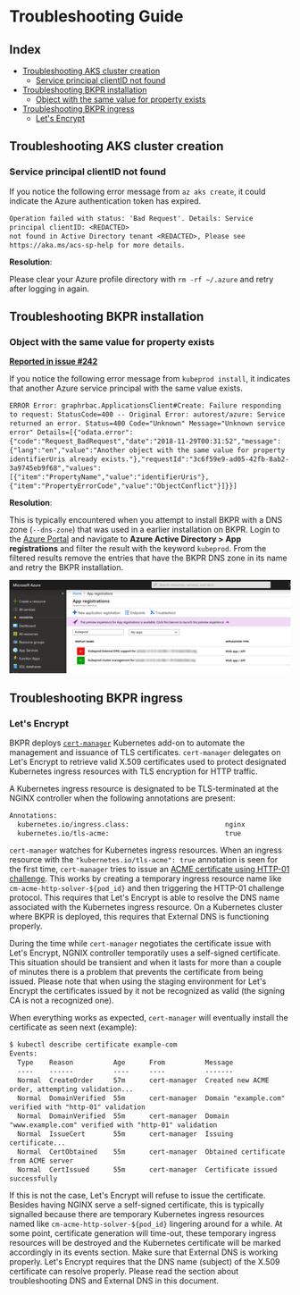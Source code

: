 # Troubleshooting Guide

## Index

- [Troubleshooting AKS cluster creation](#troubleshooting-aks-cluster-creation)
    + [Service principal clientID not found](#service-principal-clientid-not-found)
- [Troubleshooting BKPR installation](#troubleshooting-bkpr-installation)
    + [Object with the same value for property exists](#object-with-the-same-value-for-property-exists)
- [Troubleshooting BKPR ingress](#troubleshooting-bkpr-ingress)
    + [Let's Encrypt](#lets-encrypt)

## Troubleshooting AKS cluster creation

### Service principal clientID not found

If you notice the following error message from `az aks create`, it could indicate the Azure authentication token has expired.

```
Operation failed with status: 'Bad Request'. Details: Service principal clientID: <REDACTED>
not found in Active Directory tenant <REDACTED>, Please see https://aka.ms/acs-sp-help for more details.
```

__Resolution__:

Please clear your Azure profile directory with `rm -rf ~/.azure` and retry after logging in again.

## Troubleshooting BKPR installation

### Object with the same value for property exists

__[Reported in issue #242](https://github.com/bitnami/kube-prod-runtime/issues/242)__

If you notice the following error message from `kubeprod install`, it indicates that another Azure service principal with the same value exists.

```
ERROR Error: graphrbac.ApplicationsClient#Create: Failure responding to request: StatusCode=400 -- Original Error: autorest/azure: Service returned an error. Status=400 Code="Unknown" Message="Unknown service error" Details=[{"odata.error":{"code":"Request_BadRequest","date":"2018-11-29T00:31:52","message":{"lang":"en","value":"Another object with the same value for property identifierUris already exists."},"requestId":"3c6f59e9-ad05-42fb-8ab2-3a9745eb9f68","values":[{"item":"PropertyName","value":"identifierUris"},{"item":"PropertyErrorCode","value":"ObjectConflict"}]}}]
```

__Resolution__:

This is typically encountered when you attempt to install BKPR with a DNS zone (`--dns-zone`) that was used in a earlier installation on BKPR. Login to the [Azure Portal](https://portal.azure.com) and navigate to __Azure Active Directory > App registrations__ and filter the result with the keyword `kubeprod`. From the filtered results remove the entries that have the BKPR DNS zone in its name and retry the BKPR installation.

![Azure SP Conflict](images/azure-sp-conflict.png)

## Troubleshooting BKPR ingress

### Let's Encrypt

BKPR deploys [`cert-manager`](#components.md/cert-manager) Kubernetes add-on to automate the management and issuance of TLS certificates. `cert-manager` delegates on Let's Encrypt to retrieve valid X.509 certificates used to protect designated Kubernetes ingress resources with TLS encryption for HTTP traffic.

A Kubernetes ingress resource is designated to be TLS-terminated at the NGINX controller when the following annotations are present:

```
Annotations:
  kubernetes.io/ingress.class:                        nginx
  kubernetes.io/tls-acme:                             true
```

`cert-manager` watches for Kubernetes ingress resources. When an ingress resource with the `"kubernetes.io/tls-acme": true` annotation is seen for the first time, `cert-manager` tries to issue an [ACME certificate using HTTP-01 challenge](http://docs.cert-manager.io/en/latest/tutorials/acme/http-validation.html). This works by creating a temporary ingress resource name like `cm-acme-http-solver-${pod_id}` and then triggering the HTTP-01 challenge protocol. This requires that Let's Encrypt is able to resolve the DNS name associated with the Kubernetes ingress resource. On a Kubernetes cluster where BKPR is deployed, this requires that External DNS is functioning properly.

During the time while `cert-manager` negotiates the certificate issue with Let's Encrypt, NGNIX controller temporatily uses a self-signed certificate. This situation should be transient and when it lasts for more than a couple of minutes there is a problem that prevents the certificate from being issued. Please note that when using the staging environment for Let's Encrypt the certificates issued by it not be recognized as valid (the signing CA is not a recognized one). 

When everything works as expected, `cert-manager` will eventually install the certificate as seen next (example):

```
$ kubectl describe certificate example-com
Events:
  Type    Reason          Age      From          Message
  ----    ------          ----     ----          -------
  Normal  CreateOrder     57m      cert-manager  Created new ACME order, attempting validation...
  Normal  DomainVerified  55m      cert-manager  Domain "example.com" verified with "http-01" validation
  Normal  DomainVerified  55m      cert-manager  Domain "www.example.com" verified with "http-01" validation
  Normal  IssueCert       55m      cert-manager  Issuing certificate...
  Normal  CertObtained    55m      cert-manager  Obtained certificate from ACME server
  Normal  CertIssued      55m      cert-manager  Certificate issued successfully
```

If this is not the case, Let's Encrypt will refuse to issue the certificate. Besides having NGINX serve a self-signed certificate, this is typically signalled because there are temporary Kubernetes ingress resources named like `cm-acme-http-solver-${pod_id}` lingering around for a while. At some point, certificate generation will time-out, these temporary ingress resources will be destroyed and the Kubernetes certificate will be marked accordingly in its events section. Make sure that External DNS is working properly. Let's Encrypt requires that the DNS name (subject) of the X.509 certificate can resolve properly. Please read the section about troubleshooting DNS and External DNS in this document.